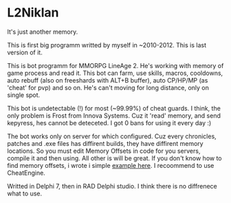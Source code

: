# L2Niklan
It's just another memory.

This is first big programm writted by myself in ~2010-2012. This is last version of it.

This is bot programm for MMORPG LineAge 2. He's working with memory of game process and read it. This bot can farm, use skills, macros, cooldowns, auto rebuff (also on freeshards with ALT+B buffer), auto CP/HP/MP (as 'cheat' for pvp) and so on. He's can't moving for long distance, only on single spot.

This bot is undetectable (!) for most (~99.99%) of cheat guards. I think, the only problem is Frost from Innova Systems. Cuz it 'read' memory, and send kepyress, hes cannot be deteceted. I got 0 bans for using it every day :)

The bot works only on server for which configured. Cuz every chronicles, patches and .exe files has diffirent builds, they have diffirent memory locations. So you must edit Memory Offsets in code for you servers, compile it and then using. All other is will be great. If you don't know how to find memory offsets, i wrote i simple [example here](https://github.com/Hofls/l2DogeBot/blob/master/info/How%20find%20values%20in%20memory.md). I recoommend to  use CheatEngine.

Writted in Delphi 7, then in RAD Delphi studio. I think there is no diffrenece what to use.
